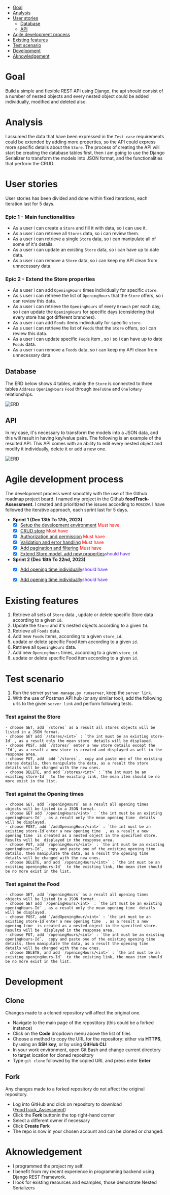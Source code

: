 
- [Goal](#goal)
- [Analysis](#analysis)
- [User stories](#user-stories)
  - [Database](#database)
  - [API](#api)
- [Agile development process](#agile-development-process)
- [Existing features](#existing-features)
- [Test scenario](#test-scenario)
- [Development](#development)
- [Aknowledgement](#aknowledgement)


# Goal
Build a simple and flexible REST API using Django, the api should consist of a number of nested objects and every nested object could be added individually, modified and deleted also.

# Analysis
I assumed the data that have been expressed in the `Test case` requirements could be extended by adding more properties, so the API could express more specific details about the `Store`.
The process of creating the API will start be creating the database tables first, then i am going to use the Django Serializer to transform the models into JSON format, and the functionalities that perform the CRUD.

# User stories
User stories has been divided and done within fixed iterations, each iteration last for 5 days.

### **Epic 1 - Main functionalities**
- As a user i can create a `Store` and fill it with data, so i can use it.
- As a user i can retrieve all  `Stores` data, so i can review them.
- As a user i can retrieve a single `Store` data, so i can manipulate all of some of it's details.
- As a user i can update an existing `Store` data, so i can have up to date data.
- As a user i can remove a `Store` data, so i can keep my API clean from unnecessary data. 

### **Epic 2 - Extend the Store properties**
- As a user i can add  `OpeningHours` times individually for specific `store`.
- As s user i can retrieve the list of `OpeningHours` that the `Store` offers, so i can review this data.
- As a user i can retrieve  the `OpeningHours` of every `Branch` per each day, so i can update the `OpeningHours` for specific days (considering that every store has got different branches).
- As a user i can add  `Foods` items  individually for specific `store`.
- As s user i can retrieve the list of `Foods` that the `Store` offers, so i can review this data.
- As a user i can update specific  `Foods` item  , so i so i can have up to date `Foods` data.
- As a user i can remove a `Foods` data, so i can keep my API clean from unnecessary data.  


## Database
The ERD below shows 4 tables, mainly the `Store` is connected to three tables `Address` `OpeningHours` `Food` through `OneToOne` and `OneToMany` relationships.

![ERD](./store/images/ERD.png)


## API
In my case, it's necessary to transform the models into a JSON data, and this will result in having  key/value pairs.
The following is an example of the resulted API.
This API comes with an ability to edit every nested object and modify it individually, delete it or add a new one.

![ERD](./store/images/JSON-Results.png)


# Agile development process
The development process went smoothly with the use of the Github roadmap project board.
I named my project in the Github **foodTrack-Assessment**.
I created and prioritized  the issues according to `MOSCOW`.
I have followed the iterative approach, each sprint last for 5 days.
- **Sprint 1 (Dec 13th To 17th, 2023)**
    - [x] [Setup the development environment](https://github.com/Nazek-Altayeb/FoodTrack_Assessment/issues/1) <span style="color:red">Must have</span>
    - [x] [CRUD store](https://github.com/Nazek-Altayeb/FoodTrack_Assessment/issues/2) <span style="color:red">Must have</span>
    - [x] [Authorization and permission](https://github.com/Nazek-Altayeb/FoodTrack_Assessment/issues/3) <span style="color:red">Must have</span>
    - [x] [Validation and error handling](https://github.com/Nazek-Altayeb/FoodTrack_Assessment/issues/4) <span style="color:red">Must have</span>
    - [x] [Add pagination and filtering](https://github.com/Nazek-Altayeb/FoodTrack_Assessment/issues/5) <span style="color:red">Must have</span>
    - [x] [Extend Store model, add new properties](https://github.com/Nazek-Altayeb/FoodTrack_Assessment/issues/6)<span style="color:#5319E7">should have</span>

- **Sprint 2 (Dec 18th To 22nd, 2023)**
    - [x] [Add opening time individually](https://github.com/Nazek-Altayeb/FoodTrack_Assessment/issues/7)<span style="color:#5319E7">should have</span>
    - [x] [Add opening time individually](https://github.com/Nazek-Altayeb/FoodTrack_Assessment/issues/8)<span style="color:#5319E7">should have</span>


# Existing features
1. Retrieve all sets of `Store` data , update or delete specific Store data according to a given `Id`.
2. Update the `Store` and it's nested objects according to a given `Id`.
3. Retrieve all `Foods` data.
4. Add new `Foods` items, according to a given `store_id`.
5. update or delete specific Food item according to a given `id`.
6. Retrieve all `OpeningHours` data.
7. Add new `OpeningHours` times, according to a given `store_id`.
8. update or delete specific Food item according to a given `id`.


# Test scenario
1. Run the server `python manage.py runserver`, keep the `server link`.
2. With the use of Postman  API hub (or any similar tool), add  the following urls to the given `server link` and perform following tests.

### Test against the Store 
    - choose GET, add `/stores` as a result all stores objects will be listed in a JSON format.
    - choose GET add `/stores/<int>` : `the int must be an existing store-Id` , as a result only the mean store  details will be displayed.
    - choose POST, add `/stores/` enter a new store details except the `Id`, as a result a new store is created and displayed as well in the response area. 
    - choose PUT, add  add `/stores`,  copy and paste one of the existing stores details, then manipulate the data, as a result the store details will be changed with the new ones.
    - choose DELETE, and add `/stores/<int>` : `the int must be an existing store-Id`  to the existing link, the mean item should be no more exist in the list.

### Test against the Opening times
    - choose GET, add `/openingHours` as a result all opening times  objects will be listed in a JSON format.
    - choose GET add `/openingHours/<int>` : `the int must be an existing openingHours-Id` , as a result only the mean opening time  details will be displayed.
    - choose POST, add `/addOpeningHour/<int>` : `the int must be an existing store-Id`enter a new opening time  , as a result a new opening time  is created as a nested object in the specified store. Results will be  displayed in the response area. 
    - choose PUT, add `/openingHours/<int>` : `the int must be an existing openingHours-Id`,  copy and paste one of the existing opening time  details, then manipulate the data, as a result the opening time details will be changed with the new ones.
    - choose DELETE, and add `/openingHours/<int>` : `the int must be an existing openingHours-Id`  to the existing link, the mean item should be no more exist in the list.

### Test against the Food 
    - choose GET, add `/openingHours` as a result all opening times  objects will be listed in a JSON format.
    - choose GET add `/openingHours/<int>` : `the int must be an existing openingHours-Id` , as a result only the mean opening time  details will be displayed.
    - choose POST, add `/addOpeningHour/<int>` : `the int must be an existing store-Id`enter a new opening time  , as a result a new opening time  is created as a nested object in the specified store. Results will be  displayed in the response area. 
    - choose PUT, add `/openingHours/<int>` : `the int must be an existing openingHours-Id`,  copy and paste one of the existing opening time  details, then manipulate the data, as a result the opening time details will be changed with the new ones.
    - choose DELETE, and add `/openingHours/<int>` : `the int must be an existing openingHours-Id`  to the existing link, the mean item should be no more exist in the list.


# Development

## Clone
Changes made to a cloned repository will affect the original one.

- Navigate to the main page of the repostitory (this could be a forked instance)
- Click on the **Code** dropdown menu above the list of files
- Choose a method to copy the URL for the repository: either via **HTTPS**, by using an **SSH key**, or by using **GitHub CLI**
- In your work environment, open Git Bash and change current directory to target location for cloned repository
- Type ``git clone`` followed by the copied URL and press enter **Enter**

## Fork

Any changes made to a forked repository do not affect the original repository.

- Log into GitHub and click on repository to download ([FoodTrack_Assessment](https://github.com/Nazek-Altayeb/FoodTrack_Assessment))
- Click the **Fork** buttonin the top right-hand corner
- Select a different owner if necessary
- Click **Create Fork**
- The repo is now in your chosen account and can be cloned or changed:

# Aknowledgement

- I programmed the project my self.
- I benefit from my recent experience in programming backend using Django REST Framework.
- I look for existing resources and examples, those demostrate Nested Serializers